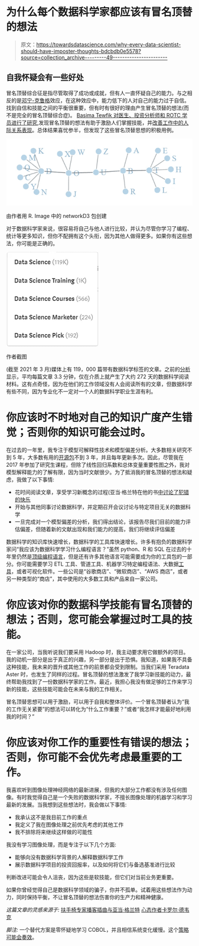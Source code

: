 # 为什么每个数据科学家都应该有冒名顶替的想法

> 原文：<https://towardsdatascience.com/why-every-data-scientist-should-have-imposter-thoughts-bdcbdb0e5578?source=collection_archive---------49----------------------->

## 自我怀疑会有一些好处

冒名顶替综合征是指尽管取得了成功或成就，但有人一直怀疑自己的能力。与之相反的是[邓宁-克鲁格](https://en.wikipedia.org/wiki/Dunning%E2%80%93Kruger_effect)效应，在这种效应中，能力低下的人对自己的能力过于自信。找到自信和技能之间的平衡很重要，但有时有很好的理由产生冒名顶替的想法(而不是完全的冒名顶替综合症)。 [Basima Tewfik 对医生、投资分析师和 ROTC 学员进行了研究](https://repository.upenn.edu/edissertations/3603/),发现冒名顶替的想法有助于激励人们掌握技能，并[改善工作中的人际关系表现](https://ideas.wharton.upenn.edu/research/imposter-syndrome-unexpected-benefits/#:~:text=We've%20all%20heard%20about,know%20it's%20a%20bad%20thing.&text=The%20syndrome%20involves%20feeling%20inadequate,that%20others%20overestimate%20your%20abilities.)。总体结果喜忧参半，但发现了这些冒名顶替思想的积极用例。

![](img/14e3d3f7b87e0b6de6f4b4ac47ae8d68.png)

由作者用 R. Image 中的 networkD3 包创建

对于数据科学家来说，很容易将自己与他人进行比较，并认为尽管你学习了编程、统计等更多知识，但你不配拥有这个头衔，因为其他人做得更多。如果你有这些想法，你可能是正确的。

![](img/b9db2330c12aea98b0dbb2b77c702d54.png)

作者截图

(截至 2021 年 3 月)媒体上有 119，000 篇带有数据科学标签的文章。之前的[分析](https://baditaflorin.medium.com/inside-the-top-1000-tags-on-medium-com-part-1-a1ff96356639)显示，平均每篇文章 3.3 分钟，仅在介质上就产生了大约 272 天的数据科学阅读材料。这有点奇怪，因为在他们的工作领域没有人会阅读所有的文章，但数据科学有些不同，因为专业化不一定对一个人的数据科学职业生涯有利。

# 你应该时不时地对自己的知识广度产生错觉；否则你的知识可能会过时。

在过去的一年里，我专注于模型可解释性技术和模型偏差分析。大多数相关研究不到 5 年，大多数有用的[开源包](https://medium.com/responsibleml/r-packages-for-explainable-artificial-intelligence-7b3536423d2b)不到 3 年，并且每年更新多次。因此，尽管我在 2017 年参加了研究生课程，但除了线性回归系数和总体变量重要性图之外，我对模型解释能力的了解有限，因为当时文献很少。为了抵消我的冒名顶替的想法和疑虑，我做了以下事情:

*   花时间阅读文章，享受学习新概念的过程(亚当·格兰特在他的书[中讨论了犯错的快乐](https://www.adamgrant.net/book/think-again/)
*   开始与其他同事讨论数据科学，并定期召开会议讨论与特定项目无关的数据科学
*   一旦完成对一个模型偏差的分析，我们得出结论，该报告尽我们目前的能力评估偏差，但随着新的文献出现和我们能力的提高，我们将继续评估偏差

数据科学的知识库快速增长，数据科学的工具库快速增长。许多有抱负的数据科学家问“我应该为数据科学学习什么编程语言？”虽然 python、R 和 SQL 在过去的十年里仍然是[顶级编程语言](/programming-languages-for-data-scientists-afde2eaf5cc5)，但是还有许多其他语言可能需要成为你的工具包的一部分。你可能需要学习 ETL 工具、管道工具、机器学习特定编程语法、大数据[工具](/best-data-science-tools-for-data-scientists-75be64144a88)，或者可视化软件。一些公司是“谷歌商店”、“微软商店”、“AWS 商店”，或者另一种类型的“商店”，其中使用的大多数工具和产品来自一家公司。

# 你应该对你的数据科学技能有冒名顶替的想法；否则，您可能会掌握过时工具的技能。

在一家公司，当我听说我们要采用 Hadoop 时，我主动要求用它做额外的项目。我的动机一部分是出于真正的兴趣，另一部分是出于恐惧。我知道，如果我不具备这种技能，我未来的晋升或其他工作的前景都会受到限制。当我们采用 Teradata Aster 时，也发生了同样的过程。冒名顶替的想法激发了我学习新技能的动力，最终帮助我找到了一份数据科学家的工作。最近，我担心我没有做足够的工作来学习新的技能，这些技能可能会在未来与我的工作相关。

冒名顶替思想可以用于激励，可以用于自我和整体评价。一个冒名顶替者认为“我的工作无关紧要”的想法可以转化为“什么工作重要？”或者“我怎样才能最好地利用我的时间？”

# 你应该对你工作的重要性有错误的想法；否则，你可能不会优先考虑最重要的工作。

我喜欢听到图像处理神经网络的最新进展，但我的大部分工作都没有涉及任何图像。有时我觉得自己是一个失败的数据科学家，不擅长图像处理的机器学习和学习最新的发展。当我想到这些想法时，我会做以下事情:

*   我承认这不是我目前工作的重点
*   我定义了我在图像处理之前优先考虑的其他工作
*   我不排除将来继续这样做的可能性

我没有学习图像处理，而是专注于以下几个方面:

*   能够向没有数据科学背景的人解释数据科学工作
*   展示数据科学项目的投资回报率，以及如何将它们与备选基准进行比较

判断改进可能会令人沮丧，因为这些是软技能，但它们对当前业务更重要。

如果你曾经觉得自己是数据科学领域的骗子，你并不孤单。试着用这些想法作为动力，同时保持平衡，不让冒名顶替的想法伤害你的生产力和精神健康。

*这篇文章的灵感来源于:*
[扶手椅专家播客插曲与亚当·格兰特](https://armchairexpertpod.com/pods/adam-grant-returns)
[心态作者卡罗尔·德韦克](https://www.amazon.com/Mindset-Updated-Changing-Fulfil-Potential/dp/147213995X/ref=pd_lpo_14_t_0/135-4551732-4032112?_encoding=UTF8&pd_rd_i=147213995X&pd_rd_r=3eb02b21-f9ec-4fb7-ad9f-c47fda44f28c&pd_rd_w=S1nDR&pd_rd_wg=A6F1Q&pf_rd_p=16b28406-aa34-451d-8a2e-b3930ada000c&pf_rd_r=FY3A7DW34H4VKA5V0GFW&psc=1&refRID=FY3A7DW34H4VKA5V0GFW)

*脚注:*
一个替代方案是零怀疑地学习 COBOL，并且相信系统变化缓慢。这个[策略可能会奏效](https://cacm.acm.org/news/244370-cobol-programmers-are-back-in-demand-seriously/fulltext)。